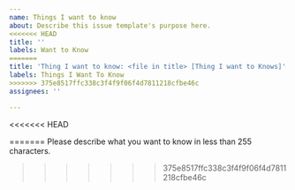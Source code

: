 ```yaml
---
name: Things I want to know
about: Describe this issue template's purpose here.
<<<<<<< HEAD
title: ''
labels: Want to Know
=======
title: 'Thing I want to know: <file in title> [Thing I want to Knows]'
labels: Things I Want To Know
>>>>>>> 375e8517ffc338c3f4f9f06f4d7811218cfbe46c
assignees: ''

---
```


<<<<<<< HEAD

=======
Please describe what you want to know in less than 255 characters.
>>>>>>> 375e8517ffc338c3f4f9f06f4d7811218cfbe46c
